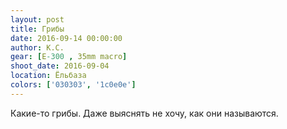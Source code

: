 ```yaml
---
layout: post
title: Грибы
date: 2016-09-14 00:00:00
author: К.С.
gear: [E-300 , 35mm macro]
shoot_date: 2016-09-04
location: Ёльбаза
colors: ['030303', '1c0e0e']
---
```


Какие-то грибы. Даже выяснять не хочу, как они называются.
